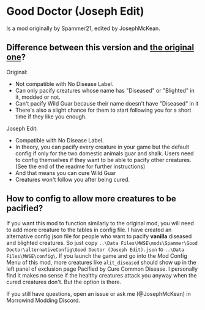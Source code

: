 # Good Doctor (Joseph Edit)

Is a mod originally by Spammer21, edited by JosephMcKean. 

## Difference between this version and [the original one](https://www.nexusmods.com/morrowind/mods/51503)? 

Original: 
- Not compatible with No Disease Label.
- Can only pacify creatures whose name has "Diseased" or "Blighted" in it, modded or not.
- Can't pacify Wild Guar because their name doesn't have "Diseased" in it
- There's also a slight chance for them to start following you for a short time if they like you enough.

Joseph Edit:
- Compatible with No Disease Label.
- In theory, you can pacify every creature in your game but the default config if only for the two domestic animals guar and shalk. Users need to config themselves if they want to be able to pacify other creatures. (See the end of the readme for further instructions)
- And that means you can cure Wild Guar
- Creatures won't follow you after being cured.

## How to config to allow more creatures to be pacified?

If you want this mod to function similarly to the original mod, you will need to add more creature to the tables in config file. I have created an alternative config json file for people who want to pacify **vanilla** diseased and blighted creatures. So just copy `..\Data Files\MWSE\mods\Spammer\Good Doctor\alternativeConfig\Good Doctor (Joseph Edit).json` to `..\Data Files\MWSE\config\`. If you launch the game and go into the Mod Config Menu of this mod, more creatures like `alit_diseased` should show up in the left panel of exclusion page Pacified by Cure Common Disease. I personally find it makes no sense if the healthy creatures attack you anyway when the cured creatures don't. But the option is there. 

If you still have questions, open an issue or ask me (@JosephMcKean) in Morrowind Modding Discord. 
